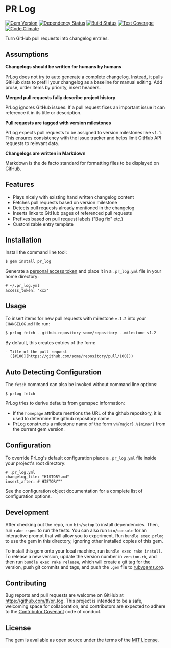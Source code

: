 # PR Log

[![Gem Version](https://badge.fury.io/rb/pr_log.svg)](http://badge.fury.io/rb/pr_log)
[![Dependency Status](https://gemnasium.com/tf/pr_log.svg)](https://gemnasium.com/tf/pr_log)
[![Build Status](https://travis-ci.org/tf/pr_log.svg?branch=master)](https://travis-ci.org/tf/pr_log)
[![Test Coverage](https://codeclimate.com/github/tf/pr_log/badges/coverage.svg)](https://codeclimate.com/github/tf/pr_log)
[![Code Climate](https://codeclimate.com/github/tf/pr_log/badges/gpa.svg)](https://codeclimate.com/github/tf/pr_log)

Turn GitHub pull requests into changelog entries.

## Assumptions

**Changelogs should be written for humans by humans**

PrLog does not try to auto generate a complete changelog. Instead, it
pulls GitHub data to prefill your changelog as a baseline for manual
editing. Add prose, order items by priority, insert headers.

**Merged pull requests fully describe project history**

PrLog ignores GitHub issues. If a pull request fixes an
important issue it can reference it in its title or description.

**Pull requests are tagged with version milestones**

PrLog expects pull requests to be assigned to version milestones like
`v1.1`. This ensures consistency with the issue tracker and helps
limit GitHub API requests to relevant data.

**Changelogs are written in Markdown**

Markdown is the de facto standard for formatting files to be
displayed on GitHub.

## Features

- Plays nicely with existing hand written changelog content
- Fetches pull requests based on version milestone
- Detects pull requests already mentioned in the changelog
- Inserts links to GitHub pages of referenced pull requests
- Prefixes based on pull request labels ("Bug fix" etc.)
- Customizable entry template

## Installation

Install the command line tool:

    $ gem install pr_log

Generate a [personal access token]() and place it in a `.pr_log.yml`
file in your home directory:

    # ~/.pr_log.yml
    access_token: "xxx"

## Usage

To insert items for new pull requests with milestone `v.1.2` into your
`CHANGELOG.md` file run:

    $ prlog fetch --github-repository some/repository --milestone v1.2

By default, this creates entries of the form:

    - Title of the pull request
      ([#100](https://github.com/some/repository/pull/100)))

## Auto Detecting Configuration

The `fetch` command can also be invoked without command line options:

    $ prlog fetch

PrLog tries to derive defaults from gemspec information:

- If the `homepage` attribute mentions the URL of the github
  repository, it is used to determine the github repository name.
- PrLog constructs a milestone name of the form `v%{major}.%{minor}`
  from the current gem version.

## Configuration

To override PrLog's default configuration place a `.pr_log.yml` file
inside your project's root directory:

    # .pr_log.yml
    changelog_file: "HISTORY.md"
    insert_after: # HISTORY""

See the configuration object documentation for a complete list of
configuration options.

## Development

After checking out the repo, run `bin/setup` to install
dependencies. Then, run `rake rspec` to run the tests. You can also
run `bin/console` for an interactive prompt that will allow you to
experiment. Run `bundle exec prlog` to use the gem in this directory,
ignoring other installed copies of this gem.

To install this gem onto your local machine, run `bundle exec rake
install`. To release a new version, update the version number in
`version.rb`, and then run `bundle exec rake release`, which will
create a git tag for the version, push git commits and tags, and push
the `.gem` file to [rubygems.org](https://rubygems.org).

## Contributing

Bug reports and pull requests are welcome on GitHub at
https://github.com/tf/pr_log. This project is intended to be a safe,
welcoming space for collaboration, and contributors are expected to
adhere to the [Contributor Covenant](http://contributor-covenant.org)
code of conduct.

## License

The gem is available as open source under the terms of the
[MIT License](http://opensource.org/licenses/MIT).

